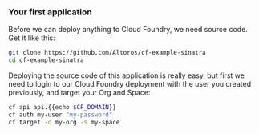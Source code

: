 ### Your first application

Before we can deploy anything to Cloud Foundry, we need source code. Get it like this:

```sh
git clone https://github.com/Altoros/cf-example-sinatra
cd cf-example-sinatra
```

Deploying the source code of this application is really easy, but first we need to login to our Cloud Foundry deployment with the user you created previously, and target your Org and Space:

```sh
cf api api.{{echo $CF_DOMAIN}}
cf auth my-user "my-password"
cf target -o my-org -s my-space
```
